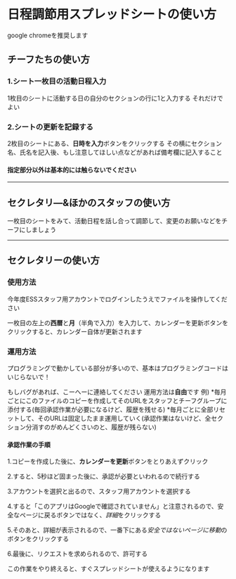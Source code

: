 # 日程調節用スプレッドシートの使い方

google chromeを推奨します

## チーフたちの使い方
### 1.シート一枚目の活動日程入力
1枚目のシートに活動する日の自分のセクションの行に1と入力する
それだけでよい
### 2.シートの更新を記録する
2枚目のシートにある、**日時を入力**ボタンをクリックする
その横にセクション名、氏名を記入後、もし注意してほしい点などがあれば備考欄に記入すること
#### 指定部分以外は基本的には触らないでください

--------------------
## セクレタリ―&ほかのスタッフの使い方

一枚目のシートをみて、活動日程を話し合って調節して、変更のお願いなどをチーフにしましょう

--------------------
## セクレタリーの使い方
### 使用方法

今年度ESSスタッフ用アカウントでログインしたうえでファイルを操作してください

一枚目の左上の**西暦**と**月**（半角で入力）を入力して、カレンダーを更新ボタンをクリックすると、カレンダー自体が更新されます

### 運用方法
プログラミングで動かしている部分が多いので、基本はプログラミングコードはいじらないで！

もしバグがあれば、こーへーに連絡してください
運用方法は**自由**です
例)
*毎月ごとにこのファイルのコピーを作成してそのURLをスタッフとチーフグループに添付する(毎回承認作業が必要になるけど、履歴を残せる)
*毎月ごとに全部リセットして、そのURLは固定したまま運用していく(承認作業はないけど、全セクション分消すのがめんどくさいのと、履歴が残らない)

#### 承認作業の手順

1.コピーを作成した後に、**カレンダーを更新**ボタンをとりあえずクリック

2.すると、5秒ほど固まった後に、承認が必要といわれるので続行する

3.アカウントを選択と出るので、スタッフ用アカウントを選択する

4.すると「このアプリはGoogleで確認されていません」と注意されるので、安全なページに戻るボタンではなく、*詳細*をクリックする

5.そのあと、詳細が表示されるので、一番下にある*安全ではないページに移動*のボタンをクリックする

6.最後に、リクエストを求められるので、許可する

この作業をやり終えると、すぐスプレッドシートが使えるようになります
